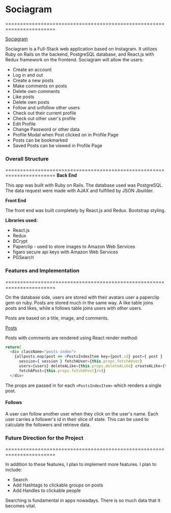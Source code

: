 # Sociagram
=======================================================================

[Sociagram](https://sociagram-app.herokuapp.com/)

Sociagram is a Full-Stack web application based on Instagram. It utilizes Ruby on Rails on the backend, PostgreSQL database, and React.js with Redux framework on the frontend.
Sociagram will allow the users:

* Create an account
* Log in and out
* Create a new posts
* Make comments on posts
* Delete own comments
* Like posts
* Delete own posts
* Follow and unfollow other users
* Check out their current profile
* Check out other user's profile
* Edit Profile
* Change Password or other data
* Profile Modal when Post clicked on in Profile Page
* Posts can be bookmarked
* Saved Posts can be viewed in Profile Page


### Overall Structure
=======================================================================
**Back End**

This app was built with Ruby on Rails. The database used was PostgreSQL.
The data request were made with AJAX and fulfilled by JSON Jbuilder.

**Front End**

The front end was built completely by React.js and Redux.
Bootstrap styling.

**Libraries used:**
* React.js
* Redux
* BCrypt
* Paperclip - used to store images to Amazon Web Services
* figaro secure api keys with Amazon Web Services
* PGSearch


### Features and Implementation
=======================================================================

On the database side, users are stored with their avatars user a paperclip gem on ruby. Posts are stored much in the same way. A like table joins posts and likes, while a follows table joins users with other users.

Posts are based on a title, image, and comments.

[Posts](/docs/production/Screenshot_of_posts.png)

Posts with comments are rendered using React render method:

``` javascript
return(
  <div className="posts-index">
    {allposts.map(post => <PostsIndexItem key={post.id} post={ post }
      session={ session } fetchAUser={this.props.fetchAUser}
      users={users} deleteALike={this.props.deleteALike} createALike={this.props.createALike}
      fetchAPost={this.props.fetchAPost}/>)}
  </div>
```

The props are passed in for each ```<PostsIndexItem>``` which renders a single post.

#### Follows
A user can follow another user when they click on the user's name. Each user carries a follower's id in their slice of state. This can be used to calculate the followers and retrieve data.



### Future Direction for the Project
=======================================================================

In addition to these features, I plan to implement more features. I plan to include:

* Search
* Add Hashtags to clickable groups on posts
* Add Handles to clickable people

Searching is fundamental in apps nowadays. There is so much data that it becomes vital.
